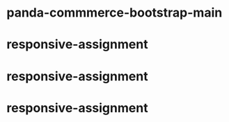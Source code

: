 # panda-commmerce-bootstrap-main
# responsive-assignment
# responsive-assignment
# responsive-assignment
